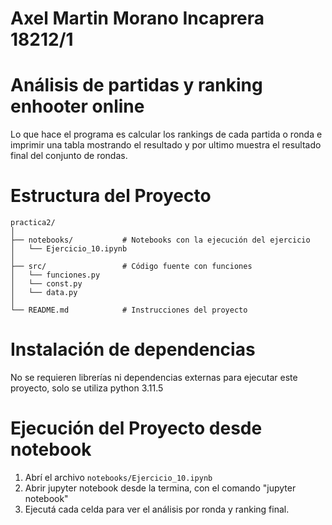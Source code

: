 # Axel Martin Morano Incaprera 18212/1
# Análisis de partidas y ranking enhooter online

Lo que hace el programa es calcular los rankings de cada partida o ronda e imprimir una tabla mostrando el resultado y por ultimo muestra el resultado final del conjunto de rondas.

# Estructura del Proyecto

```
practica2/
│
├── notebooks/           # Notebooks con la ejecución del ejercicio
│   └── Ejercicio_10.ipynb
│
├── src/                 # Código fuente con funciones
│   └── funciones.py
│   └── const.py
│   └── data.py
│
└── README.md            # Instrucciones del proyecto
```

# Instalación de dependencias

No se requieren librerías ni dependencias externas para ejecutar este proyecto, solo se utiliza python 3.11.5  


# Ejecución del Proyecto desde notebook
1. Abrí el archivo `notebooks/Ejercicio_10.ipynb`
2. Abrir jupyter notebook desde la termina, con el comando "jupyter notebook"
3. Ejecutá cada celda para ver el análisis por ronda y ranking final.
